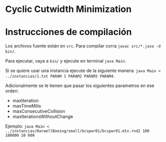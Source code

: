 # Cyclic Cutwidth Minimization

# Instrucciones de compilación

Los archivos fuente están en `src`. Para compilar corra `javac src/*.java -d bin/`.

Para ejecutar, vaya a `bin/` y ejecute en terminal `java Main`.

Si se quiere usar una instancia ejecute de la siguiente manera: `java Main < ../instancias/1.txt PARAM 1 PARAM2 PARAM3 PARAM4`.

Adicionalmente se le tienen que pasar los siguientes parametros en ese orden:

- maxIteration
- maxTimeMilis
- maxConsecutiveCollision
- maxIterationsWithoutChange

Ejemplo: `java Main < ../instancias/HarwellBoeing/small/bcspwr01/bcspwr01.mtx.rnd2 100 180000 10 600`
